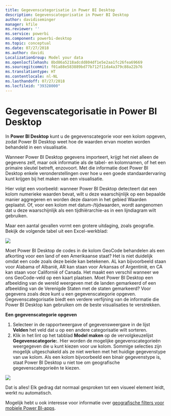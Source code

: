 ```yaml
---
title: Gegevenscategorisatie in Power BI Desktop
description: Gegevenscategorisatie in Power BI Desktop
author: davidiseminger
manager: kfile
ms.reviewer: ''
ms.service: powerbi
ms.component: powerbi-desktop
ms.topic: conceptual
ms.date: 07/27/2018
ms.author: davidi
LocalizationGroup: Model your data
ms.openlocfilehash: 8bd86a5218adcdd804df1e5e2aa1fc26fea69669
ms.sourcegitcommit: f01a88e583889bd77b712f11da4a379c88a22b76
ms.translationtype: HT
ms.contentlocale: nl-NL
ms.lasthandoff: 07/27/2018
ms.locfileid: "39328000"
---
```

# <a name="data-categorization-in-power-bi-desktop"></a>Gegevenscategorisatie in Power BI Desktop
In **Power BI Desktop** kunt u de gegevenscategorie voor een kolom opgeven, zodat Power BI Desktop weet hoe de waarden ervan moeten worden behandeld in een visualisatie.

Wanneer Power BI Desktop gegevens importeert, krijgt het niet alleen de gegevens zelf, maar ook informatie als de tabel- en kolomnamen, of het een primaire sleutel betreft, enzovoort.  Met die informatie doet Power BI Desktop enkele veronderstellingen over hoe u een goede standaardervaring kunt krijgen bij het maken van een visualisatie. 

Hier volgt een voorbeeld: wanneer Power BI Desktop detecteert dat een kolom numerieke waarden bevat, wilt u deze waarschijnlijk op een bepaalde manier aggregeren en worden deze daarom in het gebied Waarden geplaatst. Of, voor een kolom met datum-/tijdwaarden, wordt aangenomen dat u deze waarschijnlijk als een tijdhiërarchie-as in een lijndiagram wilt gebruiken.

Maar een aantal gevallen vormt een grotere uitdaging, zoals geografie. Bekijk de volgende tabel uit een Excel-werkblad:

![](media/desktop-data-categorization/datacategorizationtable.png)

Moet Power BI Desktop de codes in de kolom GeoCode behandelen als een afkorting voor een land of een Amerikaanse staat?  Het is niet duidelijk omdat een code zoals deze beide kan betekenen.  AL kan bijvoorbeeld staan voor Alabama of Albanië, AR kan staan voor Arkansas of Argentinië, en CA kan staan voor Californië of Canada. Het maakt een verschil wanneer we ons GeoCode-veld op een kaart plaatsen.  Moet Power BI Desktop een afbeelding van de wereld weergeven met de landen gemarkeerd of een afbeelding van de Verenigde Staten met de staten gemarkeerd?  Voor gegevens zoals deze kunt u een gegevenscategorie opgeven. Gegevenscategorisatie biedt een verdere verfijning van de informatie die Power BI Desktop kan gebruiken om de beste visualisaties te verstrekken.  

**Een gegevenscategorie opgeven**

1. Selecteer in de rapportweergave of gegevensweergave in de lijst **Velden** het veld dat u op een andere categorisatie wilt sorteren.
2. Klik in het lint op het tabblad **Model maken** op de vervolgkeuzelijst **Gegevenscategorie:**.  Hier worden de mogelijke gegevenscategorieën weergegeven die u kunt kiezen voor uw kolom.  Sommige selecties zijn mogelijk uitgeschakeld als ze niet werken met het huidige gegevenstype van uw kolom.  Als een kolom bijvoorbeeld een binair gegevenstype is, staat Power BI Desktop u niet toe om geografische gegevenscategorieën te kiezen. 

![](media/desktop-data-categorization/datacategorization.gif)

Dat is alles!  Elk gedrag dat normaal gesproken tot een visueel element leidt, werkt nu automatisch.  

Mogelijk hebt u ook interesse voor informatie over [geografische filters voor mobiele Power BI-apps](desktop-mobile-geofiltering.md).

